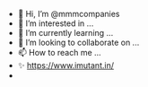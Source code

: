 - 👋 Hi, I’m @mmmcompanies
- 👀 I’m interested in ...
- 🌱 I’m currently learning ...
- 💞️ I’m looking to collaborate on ...
- 📫 How to reach me ...
- ✨ https://www.imutant.in/
- 

<!---
mmmcompanies/mmmcompanies is a ✨ special ✨ repository because its `README.md` (this file) appears on your GitHub profile.
You can click the Preview link to take a look at your changes.
--->
